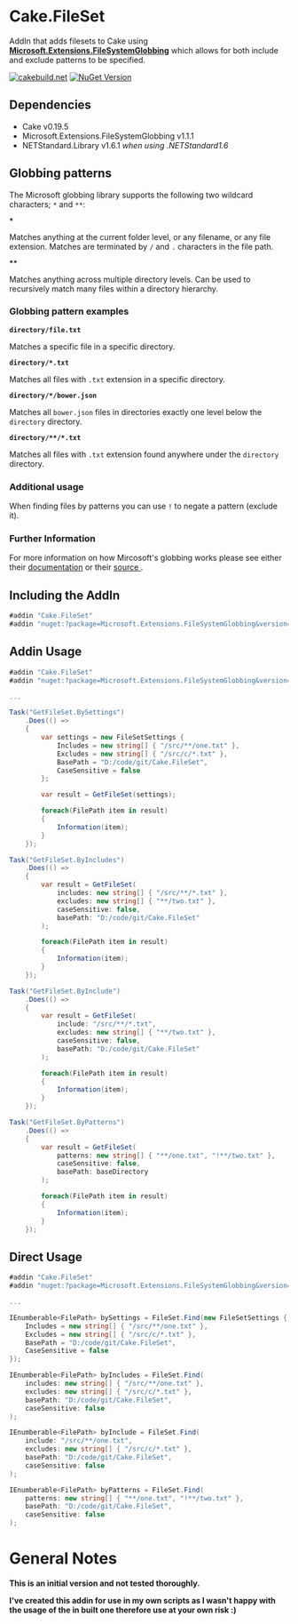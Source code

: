 # Cake.FileSet

AddIn that adds filesets to Cake using [**Microsoft.Extensions.FileSystemGlobbing**](https://github.com/aspnet/FileSystem/tree/dev/src/Microsoft.Extensions.FileSystemGlobbing) which allows for both include and exclude patterns to be specified.

[![cakebuild.net](https://img.shields.io/badge/WWW-cakebuild.net-blue.svg)](http://cakebuild.net/)
[![NuGet Version](http://img.shields.io/nuget/v/Cake.FileSet.svg?style=flat)](https://www.nuget.org/packages/Cake.FileSet/)

## Dependencies

* Cake v0.19.5
* Microsoft.Extensions.FileSystemGlobbing v1.1.1
* NETStandard.Library v1.6.1 *when using .NETStandard1.6*

## Globbing patterns

The Microsoft globbing library supports the following two wildcard characters; `*` and `**`:

**`*`**

Matches anything at the current folder level, or any filename, or any file extension. Matches are terminated by `/` and `.` characters in the file path.

<strong><code>**</code></strong>

Matches anything across multiple directory levels. Can be used to recursively match many files within a directory hierarchy.

### Globbing pattern examples

**`directory/file.txt`**

   Matches a specific file in a specific directory.

**<code>directory/*.txt</code>**

   Matches all files with `.txt` extension in a specific directory.

**`directory/*/bower.json`**

   Matches all `bower.json` files in directories exactly one level below the `directory` directory.

**<code>directory/&#42;&#42;/&#42;.txt</code>**

   Matches all files with `.txt` extension found anywhere under the `directory` directory.

### Additional usage

When finding files by patterns you can use `!` to negate a pattern (exclude it).


### Further Information

For more information on how Mircosoft's globbing works please see either their [documentation](https://docs.microsoft.com/en-us/aspnet/core/fundamentals/file-providers#globbing-patterns) or their [source ](https://docs.microsoft.com/en-us/aspnet/core/fundamentals/file-providers#globbing-patterns).

## Including the AddIn

```csharp
#addin "Cake.FileSet"
#addin "nuget:?package=Microsoft.Extensions.FileSystemGlobbing&version=1.1.1"
```

## Addin Usage

```csharp
#addin "Cake.FileSet"
#addin "nuget:?package=Microsoft.Extensions.FileSystemGlobbing&version=1.1.1"

...

Task("GetFileSet.BySettings")
    .Does(() =>
    {
        var settings = new FileSetSettings {
            Includes = new string[] { "/src/**/one.txt" },
            Excludes = new string[] { "/src/c/*.txt" },
            BasePath = "D:/code/git/Cake.FileSet",
            CaseSensitive = false
        };

        var result = GetFileSet(settings);

        foreach(FilePath item in result)
        {
            Information(item);
        }
    });

Task("GetFileSet.ByIncludes")
    .Does(() =>
    {
        var result = GetFileSet( 
            includes: new string[] { "/src/**/*.txt" },
            excludes: new string[] { "**/two.txt" },
            caseSensitive: false,
            basePath: "D:/code/git/Cake.FileSet"
        );

        foreach(FilePath item in result)
        {
            Information(item);
        }
    });

Task("GetFileSet.ByInclude")
    .Does(() =>
    {
        var result = GetFileSet(
            include: "/src/**/*.txt",
            excludes: new string[] { "**/two.txt" },
            caseSensitive: false,
            basePath: "D:/code/git/Cake.FileSet"
        );

        foreach(FilePath item in result)
        {
            Information(item);
        }
    });

Task("GetFileSet.ByPatterns")
    .Does(() =>
    {
        var result = GetFileSet(
            patterns: new string[] { "**/one.txt", "!**/two.txt" },
            caseSensitive: false,
            basePath: baseDirectory
        );

        foreach(FilePath item in result)
        {
            Information(item);
        }
    });
```

## Direct Usage

```csharp
#addin "Cake.FileSet"
#addin "nuget:?package=Microsoft.Extensions.FileSystemGlobbing&version=1.1.1"

...

IEnumberable<FilePath> bySettings = FileSet.Find(new FileSetSettings {
    Includes = new string[] { "/src/**/one.txt" },
    Excludes = new string[] { "/src/c/*.txt" },
    BasePath = "D:/code/git/Cake.FileSet",
    CaseSensitive = false
});

IEnumberable<FilePath> byIncludes = FileSet.Find(
    includes: new string[] { "/src/**/one.txt" },
    excludes: new string[] { "/src/c/*.txt" },
    basePath: "D:/code/git/Cake.FileSet",
    caseSensitive: false
);

IEnumberable<FilePath> byInclude = FileSet.Find(
    include: "/src/**/one.txt",
    excludes: new string[] { "/src/c/*.txt" },
    basePath: "D:/code/git/Cake.FileSet",
    caseSensitive: false
);

IEnumberable<FilePath> byPatterns = FileSet.Find(
    patterns: new string[] { "**/one.txt", "!**/two.txt" },
    basePath: "D:/code/git/Cake.FileSet",
    caseSensitive: false
);

```

# General Notes
**This is an initial version and not tested thoroughly.**

**I've created this addin for use in my own scripts as I wasn't happy with the usage of the in built one therefore use at your own risk :)**